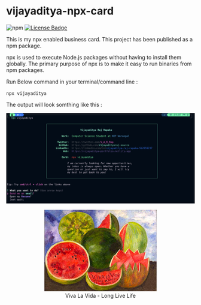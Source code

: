 # vijayaditya-npx-card
![npm](https://img.shields.io/npm/v/vijayaditya?logo=npm&label=vijayaditya&labelColor=%23FAFAFA&color=%23CC3534)
<a href="https://github.com/abhisheknaiidu/awesome-github-profile-readme/blob/master/LICENSE"><img src="https://img.shields.io/github/license/abhisheknaiidu/awesome-github-profile-readme?color=2b9348" alt="License Badge"/></a>

This is my npx enabled business card. This project has been published as a npm package.

npx is used to execute Node.js packages without having to install them globally. The primary purpose of npx is to make it easy to run binaries from npm packages.

Run Below command in your terminal/command line : 
```
npx vijayaditya
```

The output will look somthing like this :

<p align="center">
    <img width="800" src="https://github.com/Vijayadityaraj-source/vijayaditya-npx-card/blob/main/output.png" alt="output">
</p>

<p align="center">
    <img width="300" src="https://github.com/Vijayadityaraj-source/vijayaditya-npx-card/blob/main/viva-la-vida-watermelons.jpg" alt="vivalavida"></br>
  Viva La Vida - Long Live Life
</p>
